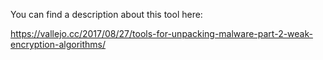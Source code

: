 
You can find a description about this tool here:

https://vallejo.cc/2017/08/27/tools-for-unpacking-malware-part-2-weak-encryption-algorithms/
